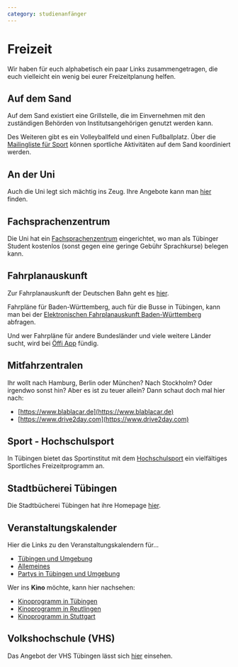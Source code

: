 ```yaml
---
category: studienanfänger
---
```


# Freizeit

Wir haben für euch alphabetisch ein paar Links zusammengetragen, die
euch vielleicht ein wenig bei eurer Freizeitplanung helfen.

## Auf dem Sand

Auf dem Sand existiert eine Grillstelle, die im Einvernehmen mit den zuständigen Behörden von Institutsangehörigen genutzt werden kann.

Des Weiteren gibt es ein Volleyballfeld und einen Fußballplatz. Über die [Mailingliste für Sport](/infos/maillists) können sportliche Aktivitäten auf dem Sand koordiniert werden.

## An der Uni

Auch die Uni legt sich mächtig ins Zeug. Ihre Angebote kann man [hier](https://www.uni-tuebingen.de/international/gastwissenschaftler/freizeit.html) finden.

## Fachsprachenzentrum

Die Uni hat ein [Fachsprachenzentrum](https://www.uni-tuebingen.de/fsz) 
eingerichtet, wo man als Tübinger Student kostenlos (sonst gegen eine
geringe Gebühr Sprachkurse) belegen kann.

## Fahrplanauskunft

Zur Fahrplanauskunft der Deutschen Bahn geht es
[hier](https://www.bahn.de).

Fahrpläne für Baden-Württemberg, auch für die Busse in Tübingen, kann
man bei der [Elektronischen Fahrplanauskunft
Baden-Württemberg](https://www.efa-bw.de/) abfragen.

Und wer Fahrpläne für andere Bundesländer und viele weitere Länder sucht, wird bei
[Öffi App](https://offi.schildbach.de/index_de.html) fündig.

## Mitfahrzentralen

Ihr wollt nach Hamburg, Berlin oder München? Nach Stockholm? Oder
irgendwo sonst hin? Aber es ist zu teuer allein? Dann schaut doch mal
hier nach:

  * [https://www.blablacar.de](https://www.blablacar.de)
  * [https://www.drive2day.com](https://www.drive2day.com)

## Sport - Hochschulsport

In Tübingen bietet das Sportinstitut mit dem [Hochschulsport](https://www.hsp.uni-tuebingen.de/) ein vielfältiges Sportliches Freizeitprogramm an.

## Stadtbücherei Tübingen

Die Stadtbücherei Tübingen hat ihre Homepage
[hier](https://www.tuebingen.de/stadtbuecherei/).

## Veranstaltungskalender

Hier die Links zu den Veranstaltungskalendern für...

  - [Tübingen und
    Umgebung](https://www.tagblatt.de/Veranstaltungen/Uebersicht.html?are=17)
  - [Allemeines](https://veranstaltungen.meinestadt.de/tuebingen/partys-feiern/alle)
  - [Partys in Tübingen und Umgebung](https://www.eventbrite.de/d/germany--t%C3%BCbingen/parties/)

Wer ins **Kino** möchte, kann hier nachsehen:


  * [Kinoprogramm in Tübingen](https://www.tagblatt.de/Veranstaltungen/Uebersicht.html?are=17&clf=31)
  * [Kinoprogramm in Reutlingen](https://www.tagblatt.de/Veranstaltungen/Uebersicht.html?are=93&clf=31)
  * [Kinoprogramm in Stuttgart](https://veranstaltungen.stuttgarter-zeitung.de/event/kino.php)


## Volkshochschule (VHS)

Das Angebot der VHS Tübingen lässt sich [hier](https://www.vhs-tuebingen.de/) einsehen.
